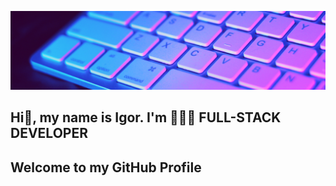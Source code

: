 <!-- @format -->

![Header](https://github.com/IgorSokolyanskyy/IgorSokolyanskyy/blob/main/img/Simple%20Technology%20LinkedIn%20Banner.png)

## Hi👋, my name is Igor. I'm 👨🏻‍💻 FULL-STACK DEVELOPER

## Welcome to my GitHub Profile
